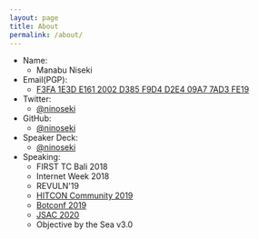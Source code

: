```yaml
---
layout: page
title: About
permalink: /about/
---
```


- Name:
  - Manabu Niseki
- Email(PGP):
  - [F3FA 1E3D E161 2002 D385 F9D4 D2E4 09A7 7AD3 FE19](https://flowcrypt.com/pub/manabu.niseki@gmail.com)
- Twitter:
  - [@ninoseki](https://twitter.com/ninoseki)
- GitHub:
  - [@ninoseki](https://github.com/ninoseki)
- Speaker Deck:
  - [@ninoseki](https://speakerdeck.com/ninoseki/)
- Speaking:
  - FIRST TC Bali 2018
  - Internet Week 2018
  - REVULN'19
  - [HITCON Community 2019](https://hitcon.org/2019/CMT/slide-files/d2_s1_r1.pdf)
  - [Botconf 2019](https://www.botconf.eu/wp-content/uploads/2019/12/B2019-Ishimaru-Niseki-Ogawa-Mantis.pdf)
  - [JSAC 2020](https://drive.google.com/file/d/1BEyYtTUJeeEG436TPYh3Ur66WorIlYjw/view)
  - Objective by the Sea v3.0

